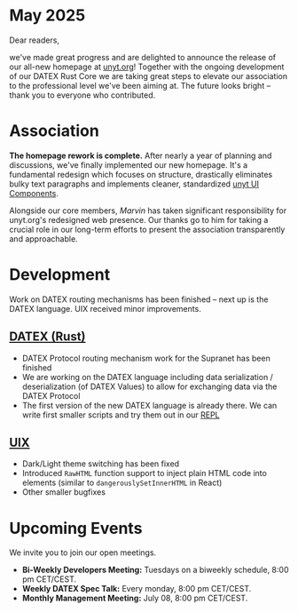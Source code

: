 # May 2025

Dear readers,

we've made great progress and are delighted to announce the release of our all-new homepage at [unyt.org](https://unyt.org)!
Together with the ongoing development of our DATEX Rust Core we are taking great steps to elevate our association
to the professional level we've been aiming at. The future looks bright – thank you to everyone who contributed.

# Association

**The homepage rework is complete.** After nearly a year of planning and discussions, we've finally
implemented our new homepage. It's a fundamental redesign which focuses on structure, drastically
eliminates bulky text paragraphs and implements cleaner, standardized [unyt UI Components](https://github.com/unyt-org/unyt-components).

Alongside our core members, _Marvin_ has taken significant responsibility for unyt.org's redesigned web presence.
Our thanks go to him for taking a crucial role in our long-term efforts to present the association transparently
and approachable.

# Development
Work on DATEX routing mechanisms has been finished – next up is the DATEX language. UIX received minor improvements.

## [DATEX (Rust)](https://github.com/unyt-org/datex-core-js-legacy/pulls?q=is:closed%20created:2025-05-01..2025-05-31)
* DATEX Protocol routing mechanism work for the Supranet has been finished
* We are working on the DATEX language including data serialization / deserialization (of DATEX Values) to allow for exchanging data via the DATEX Protocol
* The first version of the new DATEX language is already there. We can write first smaller scripts and try them out in our [REPL](https://en.wikipedia.org/wiki/Read%E2%80%93eval%E2%80%93print_loop)

## [UIX](https://github.com/unyt-org/uix/pulls?q=is:closed%20created:2025-05-01..2025-05-31)
* Dark/Light theme switching has been fixed
* Introduced `RawHTML` function support to inject plain HTML code into elements (similar to `dangerouslySetInnerHTML` in React)
* Other smaller bugfixes

# Upcoming Events 

We invite you to join our open meetings.

* **Bi-Weekly Developers Meeting:** Tuesdays on a biweekly schedule, 8:00 pm CET/CEST.
* **Weekly DATEX Spec Talk:** Every monday, 8:00 pm CET/CEST.
* **Monthly Management Meeting:** July 08, 8:00 pm CET/CEST.
